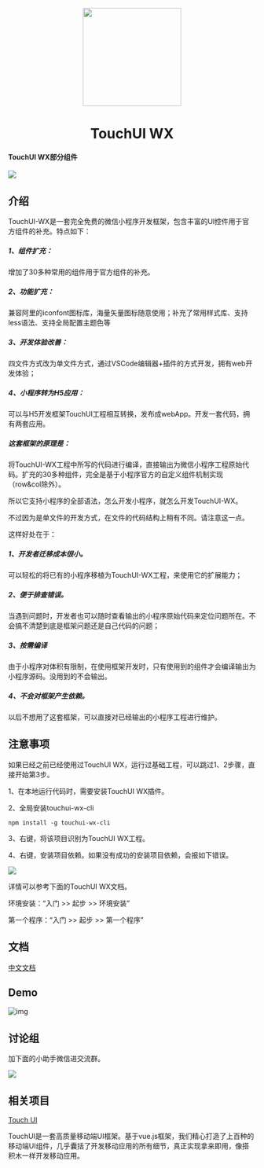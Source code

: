 <p align="center">

<img width="200" height="200" src="https://github.com/uileader/touchui/blob/master/images/about_logo.png" />

</p>

<h1 align="center">TouchUI WX</h1>



####  TouchUI WX部分组件

<img src="https://github.com/uileader/touchui/blob/master/img/2.png" />





## 介绍

TouchUI-WX是一套完全免费的微信小程序开发框架，包含丰富的UI控件用于官方组件的补充。特点如下：

##### 1、组件扩充：

增加了30多种常用的组件用于官方组件的补充。

##### 2、功能扩充：

兼容阿里的iconfont图标库，海量矢量图标随意使用；补充了常用样式库、支持less语法、支持全局配置主题色等

##### 3、开发体验改善：

四文件方式改为单文件方式，通过VSCode编辑器+插件的方式开发，拥有web开发体验；

##### 4、小程序转为H5应用：

可以与H5开发框架TouchUI工程相互转换，发布成webApp。开发一套代码，拥有两套应用。

##### 这套框架的原理是：

将TouchUI-WX工程中所写的代码进行编译，直接输出为微信小程序工程原始代码。扩充的30多种组件，完全是基于小程序官方的自定义组件机制实现（row&col除外）。

所以它支持小程序的全部语法，怎么开发小程序，就怎么开发TouchUI-WX。

不过因为是单文件的开发方式，在文件的代码结构上稍有不同。请注意这一点。

这样好处在于：

##### 1、开发者迁移成本很小。

可以轻松的将已有的小程序移植为TouchUI-WX工程，来使用它的扩展能力；

##### 2、便于排查错误。

当遇到问题时，开发者也可以随时查看输出的小程序原始代码来定位问题所在。不会搞不清楚到底是框架问题还是自己代码的问题；

##### 3、按需编译

由于小程序对体积有限制，在使用框架开发时，只有使用到的组件才会编译输出为小程序源码。没用到的不会输出。

##### 4、不会对框架产生依赖。

以后不想用了这套框架，可以直接对已经输出的小程序工程进行维护。

## 注意事项

如果已经之前已经使用过TouchUI WX，运行过基础工程，可以跳过1、2步骤，直接开始第3步。

1、在本地运行代码时，需要安装TouchUI WX插件。

2、全局安装touchui-wx-cli

```
npm install -g touchui-wx-cli
```

3、右键，将该项目识别为TouchUI WX工程。

4、右键，安装项目依赖。如果没有成功的安装项目依赖，会报如下错误。

 <img src="http://images.uileader.com/20180528/704ed529-b1d0-4e87-9e55-c26b72be3030.png" />



详情可以参考下面的TouchUI WX文档。

环境安装：“入门 >> 起步 >> 环境安装”

第一个程序：“入门 >> 起步 >> 第一个程序”

## 文档

<a href="http://www.touchui.io/touchui_doc_wx">中文文档</a>

## Demo

![img](http://www.touchui.io/img/minapp.jpg)



## 讨论组

加下面的小助手微信进交流群。

 <img src="http://www.touchui.io/img/weixin_frank.png" />



## 相关项目

<a href="https://github.com/uileader/touchui" >Touch UI</a>

TouchUI是一套高质量移动端UI框架。基于vue.js框架，我们精心打造了上百种的移动端UI组件，几乎囊括了开发移动应用的所有细节，真正实现拿来即用，像搭积木一样开发移动应用。